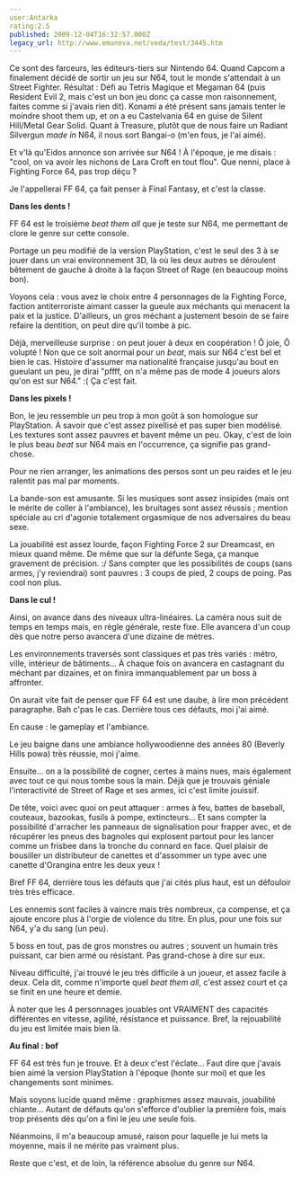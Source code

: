 ```yaml
---
user:Antarka
rating:2.5
published: 2009-12-04T16:32:57.000Z
legacy_url: http://www.emunova.net/veda/test/3445.htm
---
```

Ce sont des farceurs, les éditeurs-tiers sur Nintendo 64\. Quand Capcom a finalement décidé de sortir un jeu sur N64, tout le monde s'attendait à un Street Fighter. Résultat : Défi au Tetris Magique et Megaman 64 (puis Resident Evil 2, mais c'est un bon jeu donc ça casse mon raisonnement, faites comme si j'avais rien dit). Konami a été présent sans jamais tenter le moindre shoot them up, et on a eu Castelvania 64 en guise de Silent Hill/Metal Gear Solid. Quant à Treasure, plutôt que de nous faire un Radiant Silvergun _made in_ N64, il nous sort Bangai-o (m'en fous, je l'ai aimé).  

  

Et v'là qu'Eidos annonce son arrivée sur N64 ! À l'époque, je me disais : "cool, on va avoir les nichons de Lara Croft en tout flou". Que nenni, place à Fighting Force 64, pas trop déçu ?  

  

Je l'appellerai FF 64, ça fait penser à Final Fantasy, et c'est la classe.  

  

**Dans les dents !**  

  

FF 64 est le troisième _beat them all_ que je teste sur N64, me permettant de clore le genre sur cette console.  

  

Portage un peu modifié de la version PlayStation, c'est le seul des 3 à se jouer dans un vrai environnement 3D, là où les deux autres se déroulent bêtement de gauche à droite à la façon Street of Rage (en beaucoup moins bon).  

  

Voyons cela : vous avez le choix entre 4 personnages de la Fighting Force, faction antiterroriste aimant casser la gueule aux méchants qui menacent la paix et la justice. D'ailleurs, un gros méchant a justement besoin de se faire refaire la dentition, on peut dire qu'il tombe à pic.  

  

Déjà, merveilleuse surprise : on peut jouer à deux en coopération ! Ô joie, Ô volupté ! Non que ce soit anormal pour un _beat_, mais sur N64 c'est bel et bien le cas. Histoire d'assumer ma nationalité française jusqu'au bout en gueulant un peu, je dirai "pffff, on n'a même pas de mode 4 joueurs alors qu'on est sur N64." :( Ça c'est fait.  

  

**Dans les pixels !**  

  

Bon, le jeu ressemble un peu trop à mon goût à son homologue sur PlayStation. À savoir que c'est assez pixellisé et pas super bien modélisé. Les textures sont assez pauvres et bavent même un peu. Okay, c'est de loin le plus beau _beat_ sur N64 mais en l'occurrence, ça signifie pas grand-chose.  

  

Pour ne rien arranger, les animations des persos sont un peu raides et le jeu ralentit pas mal par moments.  

  

La bande-son est amusante. Si les musiques sont assez insipides (mais ont le mérite de coller à l'ambiance), les bruitages sont assez réussis ; mention spéciale au cri d'agonie totalement orgasmique de nos adversaires du beau sexe.  

  

La jouabilité est assez lourde, façon Fighting Force 2 sur Dreamcast, en mieux quand même. De même que sur la défunte Sega, ça manque gravement de précision. :/ Sans compter que les possibilités de coups (sans armes, j'y reviendrai) sont pauvres : 3 coups de pied, 2 coups de poing. Pas cool non plus.  

  

**Dans le cul !**  

  

Ainsi, on avance dans des niveaux ultra-linéaires. La caméra nous suit de temps en temps mais, en règle générale, reste fixe. Elle avancera d'un coup dès que notre perso avancera d'une dizaine de mètres.  

  

Les environnements traversés sont classiques et pas très variés : métro, ville, intérieur de bâtiments... À chaque fois on avancera en castagnant du méchant par dizaines, et on finira immanquablement par un boss à affronter.  

  

On aurait vite fait de penser que FF 64 est une daube, à lire mon précédent paragraphe. Bah c'pas le cas. Derrière tous ces défauts, moi j'ai aimé.  

  

En cause : le gameplay et l'ambiance.  

  

Le jeu baigne dans une ambiance hollywoodienne des années 80 (Beverly Hills powa) très réussie, moi j'aime.  

  

Ensuite... on a la possibilité de cogner, certes à mains nues, mais également avec tout ce qui nous tombe sous la main. Déjà que je trouvais géniale l'interactivité de Street of Rage et ses armes, ici c'est limite jouissif.  

  

De tête, voici avec quoi on peut attaquer : armes à feu, battes de baseball, couteaux, bazookas, fusils à pompe, extincteurs... Et sans compter la possibilité d'arracher les panneaux de signalisation pour frapper avec, et de récupérer les pneus des bagnoles qui explosent partout pour les lancer comme un frisbee dans la tronche du connard en face. Quel plaisir de bousiller un distributeur de canettes et d'assommer un type avec une canette d'Orangina entre les deux yeux !  

  

Bref FF 64, derrière tous les défauts que j'ai cités plus haut, est un défouloir très très efficace.  

  

Les ennemis sont faciles à vaincre mais très nombreux, ça compense, et ça ajoute encore plus à l'orgie de violence du titre. En plus, pour une fois sur N64, y'a du sang (un peu).  

  

5 boss en tout, pas de gros monstres ou autres ; souvent un humain très puissant, car bien armé ou résistant. Pas grand-chose à dire sur eux.  

  

Niveau difficulté, j'ai trouvé le jeu très difficile à un joueur, et assez facile à deux. Cela dit, comme n'importe quel _beat them all_, c'est assez court et ça se finit en une heure et demie.  

  

À noter que les 4 personnages jouables ont VRAIMENT des capacités différentes en vitesse, agilité, résistance et puissance. Bref, la rejouabilité du jeu est limitée mais bien là.  

  

**Au final : bof**  

  

FF 64 est très fun je trouve. Et à deux c'est l'éclate... Faut dire que j'avais bien aimé la version PlayStation à l'époque (honte sur moi) et que les changements sont minimes.  

  

Mais soyons lucide quand même : graphismes assez mauvais, jouabilité chiante... Autant de défauts qu'on s'efforce d'oublier la première fois, mais trop présents dès qu'on a fini le jeu une seule fois.  

  

Néanmoins, il m'a beaucoup amusé, raison pour laquelle je lui mets la moyenne, mais il ne mérite pas vraiment plus.  

  

Reste que c'est, et de loin, la référence absolue du genre sur N64\.